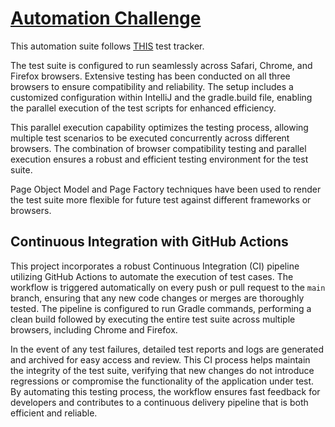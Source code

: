 # <u> Automation Challenge </u>

This automation suite follows [THIS](https://docs.google.com/spreadsheets/d/1xfVrCSVfsmKX8-mgEvxGOfKtDdXz4gK5cTZg8T5Ipso/edit#gid=0) test tracker.

The test suite is configured to run seamlessly across Safari, Chrome, and Firefox browsers. Extensive testing has been conducted on all three browsers to ensure compatibility and reliability. The setup includes a customized configuration within IntelliJ and the gradle.build file, enabling the parallel execution of the test scripts for enhanced efficiency.

This parallel execution capability optimizes the testing process, allowing multiple test scenarios to be executed concurrently across different browsers. The combination of browser compatibility testing and parallel execution ensures a robust and efficient testing environment for the test suite.

Page Object Model and Page Factory techniques have been used to render the test suite more flexible for future test against different frameworks or browsers.

## Continuous Integration with GitHub Actions

This project incorporates a robust Continuous Integration (CI) pipeline utilizing GitHub Actions to automate the execution of test cases. The workflow is triggered automatically on every push or pull request to the `main` branch, ensuring that any new code changes or merges are thoroughly tested. The pipeline is configured to run Gradle commands, performing a clean build followed by executing the entire test suite across multiple browsers, including Chrome and Firefox.

In the event of any test failures, detailed test reports and logs are generated and archived for easy access and review. This CI process helps maintain the integrity of the test suite, verifying that new changes do not introduce regressions or compromise the functionality of the application under test. By automating this testing process, the workflow ensures fast feedback for developers and contributes to a continuous delivery pipeline that is both efficient and reliable.

